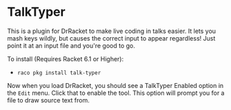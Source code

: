 TalkTyper
=================

This is a plugin for DrRacket to make live coding in talks easier. It lets you mash keys wildly, but causes the correct input to appear regardless! Just point it at an input file and you're good to go.

To install (Requires Racket 6.1 or Higher):

  * `raco pkg install talk-typer`

Now when you load DrRacket, you should see a TalkTyper Enabled option in the
`Edit` menu. Click that to enable the tool. This option will prompt you for a
file to draw source text from.
